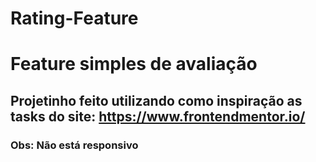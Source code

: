 # Rating-Feature
# Feature simples de avaliação
## Projetinho feito utilizando como inspiração as tasks do site: https://www.frontendmentor.io/
### Obs: Não está responsivo 
